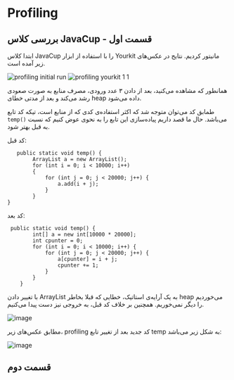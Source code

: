 # Profiling


## بررسی کلاس JavaCup - قسمت اول



ابتدا کلاس JavaCup را با استفاده از ابزار Yourkit مانیتور کردیم. نتایج در عکس‌های زیر آمده است.

![profiling initial run](https://github.com/user-attachments/assets/b4aca77e-0843-42a9-97e4-08976da13f1c)
![profiling yourkit 1 1](https://github.com/user-attachments/assets/cde50210-be4d-45aa-ac91-5147c062bff2)


همانطور که مشاهده می‌کنید، بعد از دادن ۳ عدد ورودی، مصرف منابع به صورت صعودی رشد می‌کند و بعد از مدتی خطای heap داده می‌شود.


طمابق کد می‌توان متوجه شد که اکثر استفاده‌ی کدی که از منابع است، تیکه کد تابع `temp()` می‌باشد. حال ما قصد داریم پیاده‌سازی این تابع را به نحوی عوض کنیم که نسبت به قبل بهتر شود.

کد قبل:

```
   public static void temp() {
        ArrayList a = new ArrayList();
        for (int i = 0; i < 10000; i++)
        {
            for (int j = 0; j < 20000; j++) {
                a.add(i + j);
            }
        }
}
```


کد بعد:

```
 public static void temp() {
        int[] a = new int[10000 * 20000];
        int cpunter = 0;
        for (int i = 0; i < 10000; i++) {
            for (int j = 0; j < 20000; j++) {
                a[cpunter] = i + j;
                cpunter += 1;
            }
        }
    }
```

با تغییر دادن ArrayList به یک آرایه‌ی استاتیک، خطایی که قبلا بخاطر  heap می‌خوردیم را دیگر نمی‌خوریم. همچنین بر خلاف کد قبل، به خروجی نیز دست پیدا می‌کنیم.

![image](https://github.com/user-attachments/assets/e450b940-d990-4bcc-8973-7abbf3b766a6)



مطابق عکس‌های زیر، profiling کد جدید بعد از تغییر تابع temp به شکل زیر می‌باشد:

![image](https://github.com/user-attachments/assets/2946ec92-bd62-4581-9e91-c6026d2d88ac)


## قسمت دوم 


